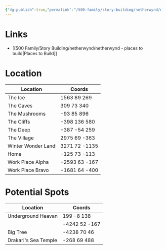 ```yaml
---
{"dg-publish":true,"permalink":"/500-family/story-building/netherwynd/netherwynd-locations/","dgPassFrontmatter":true}
---
```


# Links
- [[500 Family/Story Building/netherwynd/netherwynd - places to build\|Places to Build]]
# Location 
| Location | Coords |
| ---- | ---- |
| The Ice | 1563 89 269 |
| The Caves | 309 73 340 |
| The Mushrooms | -93 85 896 |
| The Cliffs | -398 136 580 |
| The Deep | -387 -54 259 |
| The Village | 2975 69 -363 |
| Winter Wonder Land | 3271 72 -1135 |
| Home | -125 73 -113 |
| Work Place Alpha | -2593 63 -167 |
| Work Place Bravo | -1681 64 -400 |

# Potential Spots
| Location | Coords |
| ---- | ---- |
| Underground Heavan | 199 -8 138 |
|  | -4242 52 -167 |
| Big Tree | -4238 70 46 |
| Drakari's Sea Temple | -268 69 488 |
